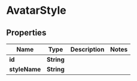 

# AvatarStyle



## Properties

| Name | Type | Description | Notes |
|------------ | ------------- | ------------- | -------------|
|**id** | **String** |  |  |
|**styleName** | **String** |  |  |



